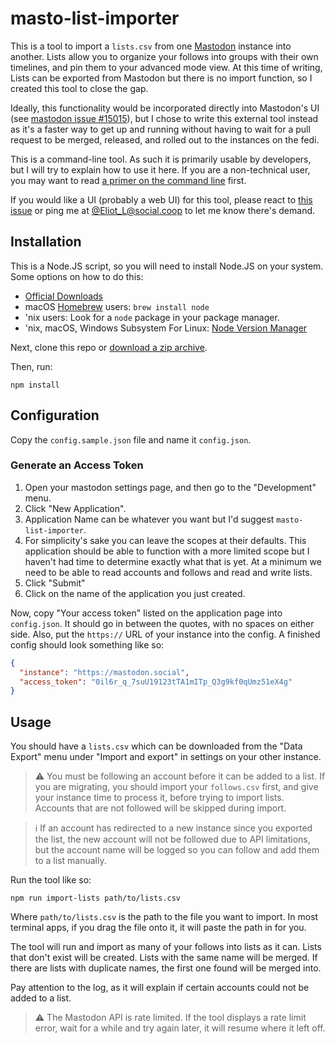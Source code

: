# masto-list-importer

This is a tool to import a `lists.csv` from one [Mastodon](https://joinmastodon.org/) instance into another. Lists allow you to organize your follows into groups with their own timelines, and pin them to your advanced mode view. At this time of writing, Lists can be exported from Mastodon but there is no import function, so I created this tool to close the gap.

Ideally, this functionality would be incorporated directly into Mastodon's UI (see [mastodon issue #15015](https://github.com/mastodon/mastodon/issues/15015)), but I chose to write this external tool instead as it's a faster way to get up and running without having to wait for a pull request to be merged, released, and rolled out to the instances on the fedi.

This is a command-line tool. As such it is primarily usable by developers, but I will try to explain how to use it here. If you are a non-technical user, you may want to read [a primer on the command line](https://www.git-tower.com/learn/git/ebook/en/command-line/appendix/command-line-101) first.

If you would like a UI (probably a web UI) for this tool, please react to [this issue](https://github.com/fadookie/masto-list-importer/issues/1) or ping me at [@Eliot_L@social.coop](https://social.coop/@Eliot_L) to let me know there's demand.

## Installation
This is a Node.JS script, so you will need to install Node.JS on your system. Some options on how to do this:
 * [Official Downloads](https://nodejs.org/en/download/)
 * macOS [Homebrew](https://brew.sh/) users: `brew install node`
 * 'nix users: Look for a `node` package in your package manager.
 * 'nix, macOS, Windows Subsystem For Linux: [Node Version Manager](https://github.com/nvm-sh/nvm)

 Next, clone this repo or [download a zip archive](https://github.com/fadookie/masto-list-importer/archive/refs/heads/main.zip).

 Then, run:
 ```
 npm install
 ```

## Configuration
Copy the `config.sample.json` file and name it `config.json`.

### Generate an Access Token
1. Open your mastodon settings page, and then go to the "Development" menu.
1. Click "New Application".
1. Application Name can be whatever you want but I'd suggest `masto-list-importer`.
1. For simplicity's sake you can leave the scopes at their defaults. This application should be able to function with a more limited scope but I haven't had time to determine exactly what that is yet. At a minimum we need to be able to read accounts and follows and read and write lists.
1. Click "Submit"
1. Click on the name of the application you just created.

Now, copy "Your access token" listed on the application page into `config.json`. It should go in between the quotes, with no spaces on either side. Also, put the `https://` URL of your instance into the config. A finished config should look something like so:

```json
{
  "instance": "https://mastodon.social",
  "access_token": "0il6r_q_7suU19123tTA1mITp_Q3g9kf0qUmz51eX4g"
}

```

## Usage

You should have a `lists.csv` which can be downloaded from the "Data Export" menu under "Import and export" in settings on your other instance.

> ⚠️ You must be following an account before it can be added to a list. If you are migrating, you should import your `follows.csv` first, and give your instance time to process it, before trying to import lists. Accounts that are not followed will be skipped during import.

> ℹ️ If an account has redirected to a new instance since you exported the list, the new account will not be followed due to API limitations, but the account name will be logged so you can follow and add them to a list manually.

Run the tool like so:

```
npm run import-lists path/to/lists.csv
```

Where `path/to/lists.csv` is the path to the file you want to import. In most terminal apps, if you drag the file onto it, it will paste the path in for you.

The tool will run and import as many of your follows into lists as it can. Lists that don't exist will be created. Lists with the same name will be merged. If there are lists with duplicate names, the first one found will be merged into.

Pay attention to the log, as it will explain if certain accounts could not be added to a list.

> ⚠️ The Mastodon API is rate limited. If the tool displays a rate limit error, wait for a while and try again later, it will resume where it left off.